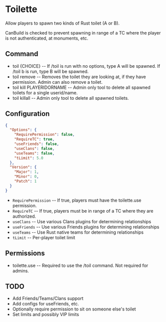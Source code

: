 # Toilette
Allow players to spawn two kinds of Rust toilet (A or B).

CanBuild is checked to prevent spawning in range of a TC where the player is not authenticated, at monuments, etc.

## Command
 - toil {CHOICE} -- If /toil is run with no options, type A will be spawned.  If /toil b is run, type B will be spawned.
 - toil remove -- Removes the toilet they are looking at, if they have permission.  Admin can also remove a toilet.
 - toil kill PLAYERIDORNAME -- Admin only tool to delete all spawned toilets for a single userid/name.
 - toil killall -- Admin only tool to delete all spawned toilets.

## Configuration
```json
{
  "Options": {
    "RequirePermission": false,
    "RequireTC": true,
    "useFriends": false,
    "useClans": false,
    "useTeams": false,
    "tLimit": 5.0
  },
  "Version": {
    "Major": 1,
    "Minor": 0,
    "Patch": 1
  }
}
```
 - `RequirePermission` -- If true, players must have the toilette.use permission.
 - `RequireTC` -- If true, players must be in range of a TC where they are authorized.
 - `useClans` -- Use various Clans plugins for determining relationships
 - `useFriends` -- Use various Friends plugins for determining relationships
 - `useTeams` -- Use Rust native teams for determining relationships
 - `tLimit` -- Per-player toilet limit

## Permissions
 - toilette.use -- Required to use the /toil command.  Not required for admins.

## TODO
 - Add Friends/Teams/Clans support
 - Add configs for useFriends, etc.
 - Optionally require permission to sit on someone else's toilet
 - Set limits and possibly VIP limits

